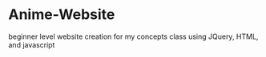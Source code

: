 # Anime-Website
beginner level website creation for my concepts class using JQuery, HTML, and javascript
